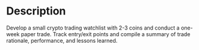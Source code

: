 # Description

Develop a small crypto trading watchlist with 2-3 coins and conduct a one-week paper trade. Track entry/exit points and compile a summary of trade rationale, performance, and lessons learned.